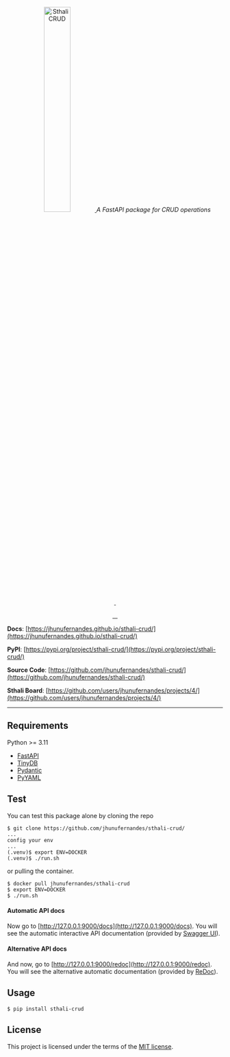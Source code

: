 <p align="center">
    <a href="https://jhunufernandes.github.io/sthali-crud/images/crud.svg">
        <img src="https://jhunufernandes.github.io/sthali-crud/images/crud.svg" alt="SthaliCRUD" height="35%">
    </a>
    <em>A FastAPI package for CRUD operations</em>
</p>
<p align="center">
    <a href="https://pypi.org/project/sthali-crud/" target="_blank">
        <img src="https://img.shields.io/pypi/v/sthali-crud?label=Python%20Version&logo=python&color=%23ca5b32&logoColor=white" alt="">
    </a>
    <a href="https://github.com/jhunufernandes/sthali-crud/blob/main/docs/LICENSE" target="_blank">
        <img src="https://img.shields.io/github/license/jhunufernandes/sthali-crud?label=License&logo=opensourceinitiative&color=%23ca5b32&logoColor=white" alt="">
    </a>
</p>
<p align="center">
    <a href="https://github.com/jhunufernandes/sthali-crud/actions/workflows/test-package.yml" target="_blank">
        <img src="https://github.com/jhunufernandes/sthali-crud/actions/workflows/test-package.yml/badge.svg" alt="">
    </a>
    <a href="https://github.com/jhunufernandes/sthali-crud/actions/workflows/build-upload-pypi.yml" target="_blank">
        <img src="https://github.com/jhunufernandes/sthali-crud/actions/workflows/build-upload-pypi.yml/badge.svg" alt="">
    </a>
    <a href="https://github.com/jhunufernandes/sthali-crud/actions/workflows/build-upload-dockerhub.yml" target="_blank">
        <img src="https://github.com/jhunufernandes/sthali-crud/actions/workflows/build-upload-dockerhub.yml/badge.svg" alt="">
    </a>
    <a href="https://github.com/jhunufernandes/sthali-crud/actions/workflows/build-upload-ghcr.yml" target="_blank">
        <img src="https://github.com/jhunufernandes/sthali-crud/actions/workflows/build-upload-ghcr.yml/badge.svg" alt="">
    </a>
</p>

**Docs**: [https://jhunufernandes.github.io/sthali-crud/](https://jhunufernandes.github.io/sthali-crud/)

**PyPI**: [https://pypi.org/project/sthali-crud/](https://pypi.org/project/sthali-crud/)

**Source Code**: [https://github.com/jhunufernandes/sthali-crud/](https://github.com/jhunufernandes/sthali-crud/)

**Sthali Board**: [https://github.com/users/jhunufernandes/projects/4/](https://github.com/users/jhunufernandes/projects/4/)



---



## Requirements

Python >= 3.11
* [FastAPI](https://fastapi.tiangolo.com/)
* [TinyDB](https://tinydb.readthedocs.io/)
* [Pydantic](https://docs.pydantic.dev/latest/)
* [PyYAML](https://pypi.org/project/PyYAML/)



## Test

You can test this package alone by cloning the repo

```console
$ git clone https://github.com/jhunufernandes/sthali-crud/
...
config your env
...
(.venv)$ export ENV=DOCKER
(.venv)$ ./run.sh
```

or pulling the container.

```console
$ docker pull jhunufernandes/sthali-crud
$ export ENV=DOCKER
$ ./run.sh
```

#### Automatic API docs

Now go to [http://127.0.0.1:9000/docs](http://127.0.0.1:9000/docs). You will see the automatic interactive API documentation (provided by [Swagger UI](https://github.com/swagger-api/swagger-ui)).

#### Alternative API docs

And now, go to [http://127.0.0.1:9000/redoc](http://127.0.0.1:9000/redoc). You will see the alternative automatic documentation (provided by <a href="https://github.com/Rebilly/ReDoc" class="external-link" target="_blank">ReDoc</a>).



## Usage

```console
$ pip install sthali-crud
```



## License

This project is licensed under the terms of the [MIT license](docs/LICENSE).
